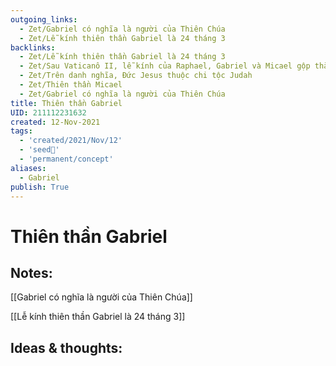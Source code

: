 ```yaml
---
outgoing_links:
  - Zet/Gabriel có nghĩa là người của Thiên Chúa
  - Zet/Lễ kính thiên thần Gabriel là 24 tháng 3
backlinks:
  - Zet/Lễ kính thiên thần Gabriel là 24 tháng 3
  - Zet/Sau Vaticanô II, lễ kính của Raphael, Gabriel và Micael gộp thành một
  - Zet/Trên danh nghĩa, Đức Jesus thuộc chi tộc Judah
  - Zet/Thiên thần Micael
  - Zet/Gabriel có nghĩa là người của Thiên Chúa
title: Thiên thần Gabriel
UID: 211112231632
created: 12-Nov-2021
tags:
  - 'created/2021/Nov/12'
  - 'seed🥜'
  - 'permanent/concept'
aliases:
  - Gabriel
publish: True
---
```

# Thiên thần Gabriel

## Notes:

[[Gabriel có nghĩa là người của Thiên Chúa]]

[[Lễ kính thiên thần Gabriel là 24 tháng 3]]

## Ideas & thoughts:

